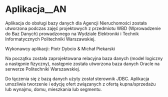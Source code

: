 Aplikacja__AN
=============

Aplikacja do obsługi bazy danych dla Agencji Nieruchomości została utworzona podczas zajęć projektowych z przedmiotu WBD (Wprowadzenie do Baz Danych) prowadzonego na Wydziale Elektroniki i Technik Informatycznych Politechniki Warszawskiej.

Wykonawcy aplikacji: Piotr Dybcio & Michał Piekarski


Na początku została zaprojektowana relacyjna baza danych (model logiczny a następnie fizyczny), następnie została utworzona baza danych Oracle na serwerze Politechniki Warszawskiej.

Do łączenia się z bazą danych użyty został sterownik JDBC. Aplikacja umozliwia tworzenie i edycję ofert związanych z ofertą kupna/sprzedażu lub wynajmu, domu, mieszkania lub segmentu.


                                              
